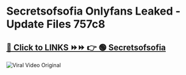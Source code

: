 
 # Secretsofsofia Onlyfans Leaked - Update Files 757c8

## <h2><a href="https://clipsfans.com/Secretsofsofia&ref=git">🔗 Click to LINKS ⏩⏩ 👉 🟢 Secretsofsofia </a></h2>

<a href="https://clipsfans.com/Secretsofsofia&ref=git" rel="nofollow" data-target="animated-image.originalLink"><img src="https://i.ibb.co.com/xMMVF88/686577567.gif" alt="Viral Video Original" style="max-width: 100%; display: inline-block;" data-target="animated-image.originalImage"></a>

